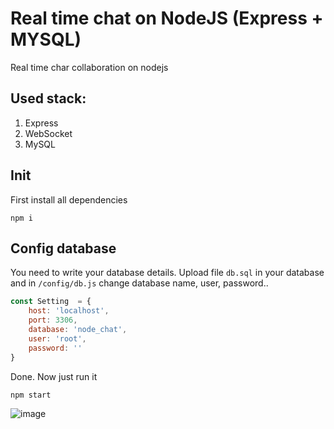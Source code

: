 
# Real time chat on NodeJS (Express + MYSQL)
Real time char collaboration on nodejs

## Used stack:
1. Express
2. WebSocket
3. MySQL

## Init
First install all dependencies
```
npm i
```

## Config database
You need to write your database details. Upload file `db.sql` in your database and in `/config/db.js` change database name, user, password..
```javascript
const Setting  = {
	host: 'localhost',
	port: 3306,
	database: 'node_chat',
	user: 'root',
	password: ''
}
```

Done. Now just run it
```
npm start
```

![image](https://user-images.githubusercontent.com/7759507/143871330-f34bbe65-e328-4d28-9622-ab0161acc561.png)



